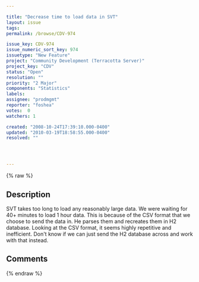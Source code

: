 ```yaml
---

title: "Decrease time to load data in SVT"
layout: issue
tags: 
permalink: /browse/CDV-974

issue_key: CDV-974
issue_numeric_sort_key: 974
issuetype: "New Feature"
project: "Community Development (Terracotta Server)"
project_key: "CDV"
status: "Open"
resolution: ""
priority: "2 Major"
components: "Statistics"
labels: 
assignee: "prodmgmt"
reporter: "foshea"
votes:  0
watchers: 1

created: "2008-10-24T17:39:10.000-0400"
updated: "2010-03-19T18:58:55.000-0400"
resolved: ""




---
```


{% raw %}

## Description

<div markdown="1" class="description">

 SVT takes too long to load any reasonably large data. We were waiting for 40+ minutes to load 1 hour data. This is because of the CSV format that we choose to send the data in. He parses them and recreates them in H2 database. Looking at the CSV format, it seems highly repetitive and inefficient. Don't know if we can just send the H2 database across and work with that instead. 

</div>

## Comments



{% endraw %}

